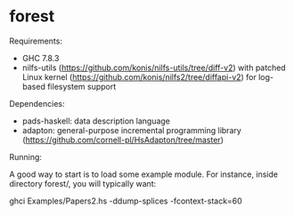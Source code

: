 forest
======

Requirements:
*	GHC 7.8.3
*	nilfs-utils (https://github.com/konis/nilfs-utils/tree/diff-v2) with patched Linux kernel (https://github.com/konis/nilfs2/tree/diffapi-v2) for log-based filesystem support

Dependencies:
*	pads-haskell: data description language
*	adapton: general-purpose incremental programming library (https://github.com/cornell-pl/HsAdapton/tree/master)

Running:

A good way to start is to load some example module. For instance, inside directory forest/, you will typically want:

ghci Examples/Papers2.hs -ddump-splices -fcontext-stack=60
